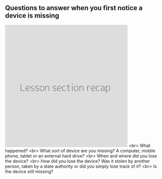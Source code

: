 
## Questions to answer when you first notice a device is missing

![](recap.png)
&lt;br&gt;
What happened?
&lt;br&gt;
What sort of device are you missing? A computer, mobile phone, tablet or an external hard drive?
&lt;br&gt;
When and where did you lose the device?
&lt;br&gt;
How did you lose the device? Was it stolen by another person, taken by a state authority or did you simply lose track of it?
&lt;br&gt;
Is the device still missing?
